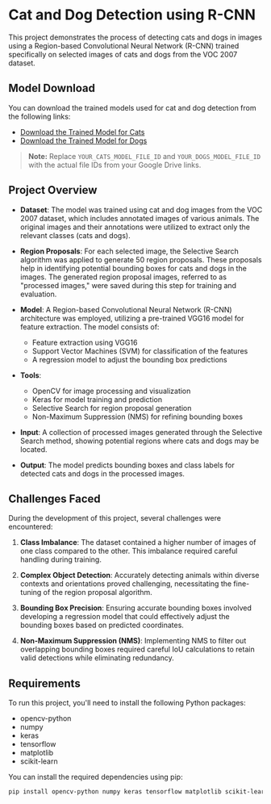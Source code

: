 # Cat and Dog Detection using R-CNN  

This project demonstrates the process of detecting cats and dogs in images using a Region-based Convolutional Neural Network (R-CNN) trained specifically on selected images of cats and dogs from the VOC 2007 dataset.  

## Model Download  

You can download the trained models used for cat and dog detection from the following links:  

- [Download the Trained Model for Cats](https://drive.google.com/uc?id=YOUR_CATS_MODEL_FILE_ID)  
- [Download the Trained Model for Dogs](https://drive.google.com/uc?id=YOUR_DOGS_MODEL_FILE_ID)  

> **Note:** Replace `YOUR_CATS_MODEL_FILE_ID` and `YOUR_DOGS_MODEL_FILE_ID` with the actual file IDs from your Google Drive links.  

## Project Overview  

- **Dataset**: The model was trained using cat and dog images from the VOC 2007 dataset, which includes annotated images of various animals. The original images and their annotations were utilized to extract only the relevant classes (cats and dogs).   

- **Region Proposals**: For each selected image, the Selective Search algorithm was applied to generate 50 region proposals. These proposals help in identifying potential bounding boxes for cats and dogs in the images. The generated region proposal images, referred to as "processed images," were saved during this step for training and evaluation.  

- **Model**: A Region-based Convolutional Neural Network (R-CNN) architecture was employed, utilizing a pre-trained VGG16 model for feature extraction. The model consists of:  
  - Feature extraction using VGG16  
  - Support Vector Machines (SVM) for classification of the features  
  - A regression model to adjust the bounding box predictions  

- **Tools**:  
  - OpenCV for image processing and visualization  
  - Keras for model training and prediction  
  - Selective Search for region proposal generation  
  - Non-Maximum Suppression (NMS) for refining bounding boxes  

- **Input**: A collection of processed images generated through the Selective Search method, showing potential regions where cats and dogs may be located.  

- **Output**: The model predicts bounding boxes and class labels for detected cats and dogs in the processed images.  

## Challenges Faced  

During the development of this project, several challenges were encountered:  

1. **Class Imbalance**: The dataset contained a higher number of images of one class compared to the other. This imbalance required careful handling during training.  

2. **Complex Object Detection**: Accurately detecting animals within diverse contexts and orientations proved challenging, necessitating the fine-tuning of the region proposal algorithm.  

3. **Bounding Box Precision**: Ensuring accurate bounding boxes involved developing a regression model that could effectively adjust the bounding boxes based on predicted coordinates.  

4. **Non-Maximum Suppression (NMS)**: Implementing NMS to filter out overlapping bounding boxes required careful IoU calculations to retain valid detections while eliminating redundancy.  

## Requirements  

To run this project, you'll need to install the following Python packages:  

- opencv-python  
- numpy  
- keras  
- tensorflow  
- matplotlib  
- scikit-learn  

You can install the required dependencies using pip:  

```bash  
pip install opencv-python numpy keras tensorflow matplotlib scikit-learn
